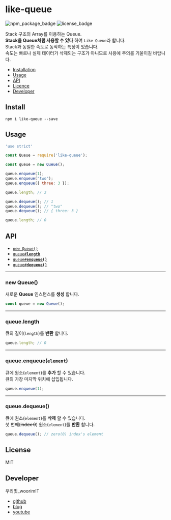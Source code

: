 # like-queue
![npm_package_badge](https://img.shields.io/badge/npm%20package-v0.1.1-blue)
![license_badge](https://img.shields.io/github/license/woorim960/like-queue)


Stack 구조의 Array를 이용하는 Queue.  
**Stack을 Queue처럼 사용할 수 있다** 하여 `Like Queue`라 합니다.  
Stack과 동일한 속도로 동작하는 특징이 있습니다.  
속도는 빠르나 실제 데이터가 삭제되는 구조가 아니므로 사용에 주의를 기울이길 바랍니다.


  * <a href="#install">Installation</a>
  * <a href="#usage">Usage</a>
  * <a href="#api">API</a>
  * <a href="#license">Licence</a>
  * <a href="#developer">Developer</a>

## Install

`npm i like-queue --save`

## Usage

```js
'use strict'

const Queue = require('like-queue');

const queue = new Queue();

queue.enqueue(1);
queue.enqueue("two");
queue.enqueue({ three: 3 });

queue.length; // 3

queue.dequeue(); // 1
queue.dequeue(); // "two"
queue.dequeue(); // { three: 3 }

queue.length; // 0

```

## API

* <a href="#new-Queue"><code>new Queue()</code></a>
* <a href="#length"><code>queue#<b>length</b></code></a>
* <a href="#enqueue"><code>queue#<b>enqueue()</b></code></a>
* <a href="#dequeue"><code>queue#<b>dequeue()</b></code></a>

-------------------------------------------------------
<a name="new-Queue"></a>
### new Queue()  
  
새로운 **Queue** 인스턴스를 **생성** 합니다.

```js
const queue = new Queue();
```

-------------------------------------------------------
<a name="length"></a>
### queue.length

큐의 길이(`length`)를 **반환** 합니다.

```js
queue.length; // 0
```

-------------------------------------------------------
<a name="enqueue"></a>
### queue.enqueue(`element`)

큐에 원소(`element`)를 **추가** 할 수 있습니다.  
큐의 가장 마지막 위치에 삽입됩니다.

```js
queue.enqueue(1);
```

-------------------------------------------------------
<a name="dequeue"></a>
### queue.dequeue()

큐에 원소(`element`)를 **삭제** 할 수 있습니다.  
첫 번째(~~index 0~~) 원소(`element`)를 **반환** 합니다.

```js
queue.dequeue(); // zero(0) index's element
```


## License

MIT

## Developer

우리밋_woorimIT
* [github](https://github.com/woorim960)
* [blog](https://blog.naver.com/dnfla420)
* [youtube](https://www.youtube.com/channel/UCS0F25vig_sPIQXMiK8IdSg)
